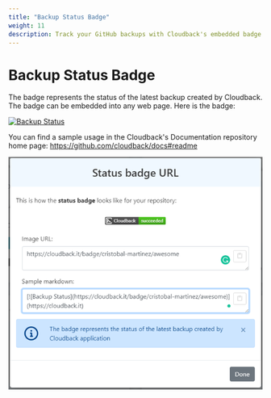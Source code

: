 ```yaml
---
title: "Backup Status Badge"
weight: 11
description: Track your GitHub backups with Cloudback's embedded badge
---
```


# Backup Status Badge

The badge represents the status of the latest backup created by Cloudback. The badge can be embedded into any web page. Here is the badge: 

[![Backup Status](https://cloudback.it/badge/cloudback/docs)](https://cloudback.it)

You can find a sample usage in the Cloudback's Documentation repository home page: https://github.com/cloudback/docs#readme

<img src="/static/features/status-badge-dialog.png" alt="Status Badge Dialog"/>

